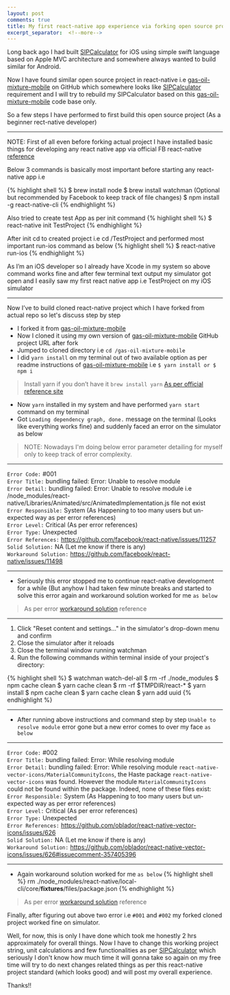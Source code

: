 ```yaml
---
layout: post
comments: true
title: My first react-native app experience via forking open source project
excerpt_separator:  <!--more-->
---
```


Long back ago I had built [SIPCalculator](https://github.com/tirupati17/sip-calculator-swift) for iOS using simple swift language based on Apple MVC architecture and somewhere always wanted to build similar for Android.

Now I have found similar open source project in react-native i.e [gas-oil-mixture-mobile](https://github.com/filippofilip95/gas-oil-mixture-mobile) on GitHub which somewhere looks like [SIPCalculator](https://github.com/tirupati17/sip-calculator-swift) requirement and I will try to rebuild my SIPCalculator based on this [gas-oil-mixture-mobile](https://github.com/filippofilip95/gas-oil-mixture-mobile) code base only.

So a few steps I have performed to first build this open source project (As a beginner rect-native developer)

---
NOTE: First of all even before forking actual project I have installed basic things for developing any react native app via official FB react-native [reference](https://facebook.github.io/react-native/docs/getting-started.html)

Below 3 commands is basically most important before starting any react-native app i.e

{% highlight shell %}
$ brew install node
$ brew install watchman (Optional but recommended by Facebook to keep track of file changes)
$ npm install -g react-native-cli
{% endhighlight %}

Also tried to create test App as per init command 
{% highlight shell %}
$ react-native init TestProject
{% endhighlight %}

After init cd to created project i.e cd /TestProject and performed most important run-ios command as below
{% highlight shell %}
$ react-native run-ios 
{% endhighlight %}

As I’m an iOS developer so I already have Xcode in my system so above command works fine and after few terminal text output my simulator got open and I easily saw my first react native app i.e TestProject on my iOS simulator 

---

Now I’ve to build cloned react-native project which I have forked from actual repo so let's discuss step by step 

- I forked it from [gas-oil-mixture-mobile](https://github.com/filippofilip95/gas-oil-mixture-mobile)
- Now I cloned it using my own version of [gas-oil-mixture-mobile](https://github.com/tirupati17/gas-oil-mixture-mobile) GitHub project URL after fork
- Jumped to cloned directory i.e `cd /gas-oil-mixture-mobile`
- I did  `yarn install` on my terminal out of two available option as per readme instructions of [gas-oil-mixture-mobile](https://github.com/filippofilip95/gas-oil-mixture-mobile) i.e `$ yarn install or $ npm i`

>  Install yarn if you don’t have it `brew install yarn` [As per official reference site](https://yarnpkg.com/lang/en/docs/install/#mac-stable)

- Now `yarn` installed in my system and have performed `yarn start` command on my terminal
- Got `Loading dependency graph, done.` message on the terminal (Looks like everything works fine) and suddenly faced an error on the simulator as below

>  NOTE: Nowadays I'm doing below error parameter detailing for myself only to keep track of error complexity.

---

`Error Code:` #001 <br/>
`Error Title:` bundling failed: Error: Unable to resolve module <br/>
`Error Detail:` bundling failed: Error: Unable to resolve module i.e /node_modules/react-native/Libraries/Animated/src/AnimatedImplementation.js file not exist <br/>
`Error Responsible:` System (As Happening to too many users but un-expected way as per error references) <br/>
`Error Level:` Critical (As per error references) <br/>
`Error Type:` Unexpected <br/>
`Error References:` https://github.com/facebook/react-native/issues/11257 <br/>
`Solid Solution:` NA (Let me know if there is any) <br/>
`Workaround Solution:` https://github.com/facebook/react-native/issues/11498 <br/>

---

- Seriously this error stopped me to continue react-native development for a while (But anyhow I had taken few minute breaks and started to solve this error again and workaround solution worked for me `as below`

>  As per error [workaround solution](https://github.com/facebook/react-native/issues/11498) reference

---

1. Click "Reset content and settings..." in the simulator's drop-down menu and confirm
2. Close the simulator after it reloads
3. Close the terminal window running watchman
4. Run the following commands within terminal inside of your project's directory:

{% highlight shell %}
$ watchman watch-del-all
$ rm -rf ./node_modules
$ npm cache clean
$  yarn cache clean
$ rm -rf $TMPDIR/react-*
$ yarn install
$ npm cache clean
$ yarn cache clean
$ yarn add uuid
{% endhighlight %}

---

- After running above instructions and command step by step `Unable to resolve module` error gone but a new error comes to over my face `as below`
 
---

`Error Code:` #002 <br/>
`Error Title:`  bundling failed: Error: While resolving module <br/>
`Error Detail:` bundling failed: Error: While resolving module `react-native-vector-icons/MaterialCommunityIcons`, the Haste package `react-native-vector-icons` was found. However the module `MaterialCommunityIcons` could not be found within the package. Indeed, none of these files exist: <br/>
`Error Responsible:` System (As Happening to too many users but un-expected way as per error references) <br/>
`Error Level:` Critical (As per error references) <br/>
`Error Type:` Unexpected <br/>
`Error References:` https://github.com/oblador/react-native-vector-icons/issues/626 <br/>
`Solid Solution:` NA (Let me know if there is any) <br/>
`Workaround Solution:` https://github.com/oblador/react-native-vector-icons/issues/626#issuecomment-357405396 <br/>

---

- Again workaround solution worked for me `as below`
{% highlight shell %}
rm ./node_modules/react-native/local-cli/core/__fixtures__/files/package.json
{% endhighlight %}

>  As per error [workaround solution](https://github.com/oblador/react-native-vector-icons/issues/626#issuecomment-357405396) reference


Finally, after figuring out above two error i.e `#001` and `#002` my forked cloned project worked fine on simulator.

Well, for now, this is only I have done which took me honestly 2 hrs approximately for overall things. Now I have to change this working project string, unit calculations and few functionalities as per [SIPCalculator](https://github.com/tirupati17/sip-calculator-swift) which seriously I don't know how much time it will gonna take so again on my free time will try to do next changes related things as per this react-native project standard (which looks good) and will post my overall experience. 

Thanks!!
